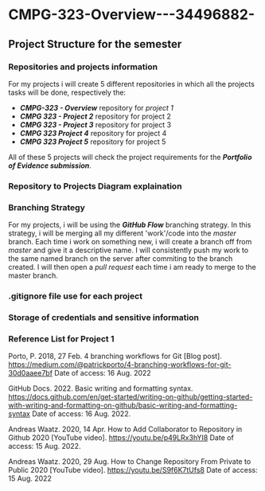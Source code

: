 # CMPG-323-Overview---34496882-

## Project Structure for the semester
### Repositories and projects information
For my projects i will create 5 different repositories in which all the projects tasks will be done, respectively the:
- _**CMPG-323 - Overview**_ repository for _project 1_
- _**CMPG 323 - Project 2**_ repository for project 2
- _**CMPG 323 - Project 3**_ repository for project 3
- _**CMPG 323 Project 4**_ repository for project 4
- _**CMPG 323 Project 5**_ repository for project 5

All of these 5 projects will check the project requirements for the _**Portfolio of Evidence submission**_. 

### Repository to Projects Diagram explaination


### Branching Strategy
For my projects, i will be using the _**GitHub Flow**_ branching strategy. In this strategy, i will be merging all my different 'work'/code into the _master_ branch. Each time i work on something new, i will create a branch off from _master_ and give it a descriptive name. I will consistently push my work to the same named branch on the server after commiting to the branch created. I will then open a _pull request_ each time i am ready to merge to the master branch. 

### .gitignore file use for each project
### Storage of credentials and sensitive information
### Reference List for Project 1

Porto, P. 2018, 27 Feb. 4 branching workflows for Git [Blog post]. https://medium.com/@patrickporto/4-branching-workflows-for-git-30d0aaee7bf Date of access: 16 Aug. 2022

GitHub Docs. 2022. Basic writing and formatting syntax. https://docs.github.com/en/get-started/writing-on-github/getting-started-with-writing-and-formatting-on-github/basic-writing-and-formatting-syntax Date of access: 16 Aug. 2022.

Andreas Waatz. 2020, 14 Apr. How to Add Collaborator to Repository in Github 2020 [YouTube video]. https://youtu.be/p49LRx3hYI8 Date of access:  15 Aug. 2022.

Andreas Waatz. 2020, 29 Aug. How to Change Repository From Private to Public 2020 [YouTube video]. https://youtu.be/S9f6K7tUfs8 Date of access: 15 Aug. 2022

